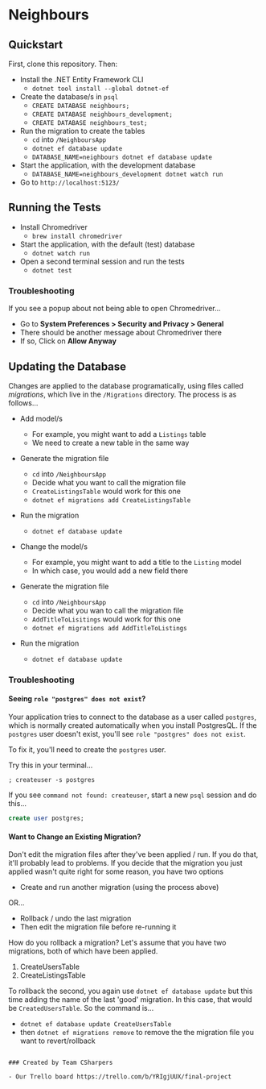 # Neighbours

## Quickstart

First, clone this repository. Then:

- Install the .NET Entity Framework CLI
  - `dotnet tool install --global dotnet-ef`
- Create the database/s in `psql`
  - `CREATE DATABASE neighbours;`
  - `CREATE DATABASE neighbours_development;`
  - `CREATE DATABASE neighbours_test;`
- Run the migration to create the tables
  - `cd` into `/NeighboursApp`
  - `dotnet ef database update`
  - `DATABASE_NAME=neighbours dotnet ef database update`
- Start the application, with the development database
  - `DATABASE_NAME=neighbours_development dotnet watch run`
- Go to `http://localhost:5123/`

## Running the Tests

- Install Chromedriver
  - `brew install chromedriver`
- Start the application, with the default (test) database
  - `dotnet watch run`
- Open a second terminal session and run the tests
  - `dotnet test`

### Troubleshooting

If you see a popup about not being able to open Chromedriver...

- Go to **System Preferences > Security and Privacy > General**
- There should be another message about Chromedriver there
- If so, Click on **Allow Anyway**

## Updating the Database

Changes are applied to the database programatically, using files called _migrations_, which live in the `/Migrations` directory. The process is as follows...

- Add model/s
  - For example, you might want to add a `Listings` table
  - We need to create a new table in the same way
- Generate the migration file
  - `cd` into `/NeighboursApp`
  - Decide what you want to call the migration file
  - `CreateListingsTable` would work for this one
  - `dotnet ef migrations add CreateListingsTable`
- Run the migration
  - `dotnet ef database update`

- Change the model/s
  * For example, you might want to add a title to the `Listing` model
  * In which case, you would add a new field there

- Generate the migration file
  - `cd` into `/NeighboursApp`
  - Decide what you wan to call the migration file
  - `AddTitleToLisitings` would work for this one
  - `dotnet ef migrations add AddTitleToListings`
- Run the migration
  - `dotnet ef database update`

### Troubleshooting

#### Seeing `role "postgres" does not exist`?

Your application tries to connect to the database as a user called `postgres`, which is normally created automatically when you install PostgresQL. If the `postgres` user doesn't exist, you'll see `role "postgres" does not exist`.

To fix it, you'll need to create the `postgres` user.

Try this in your terminal...

```
; createuser -s postgres
```

If you see `command not found: createuser`, start a new `psql` session and do this...

```sql
create user postgres;
```

#### Want to Change an Existing Migration?

Don't edit the migration files after they've been applied / run. If you do that, it'll probably lead to problems. If you decide that the migration you just applied wasn't quite right for some reason, you have two options

- Create and run another migration (using the process above)

OR...

- Rollback / undo the last migration
- Then edit the migration file before re-running it

How do you rollback a migration? Let's assume that you have two migrations, both of which have been applied.

1. CreateUsersTable
2. CreateListingsTable

To rollback the second, you again use `dotnet ef database update` but this time adding the name of the last 'good' migration. In this case, that would be `CreatedUsersTable`. So the command is...

- `dotnet ef database update CreateUsersTable`
- then `dotnet ef migrations remove` to remove the the migration file you want to revert/rollback

```

### Created by Team CSharpers

- Our Trello board https://trello.com/b/YRIgjUUX/final-project
```
